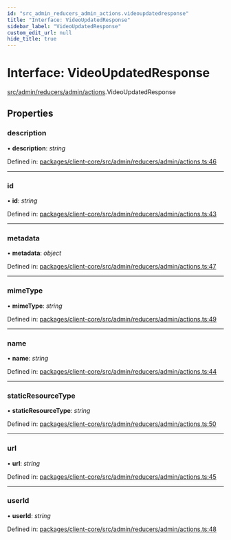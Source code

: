 ```yaml
---
id: "src_admin_reducers_admin_actions.videoupdatedresponse"
title: "Interface: VideoUpdatedResponse"
sidebar_label: "VideoUpdatedResponse"
custom_edit_url: null
hide_title: true
---
```


# Interface: VideoUpdatedResponse

[src/admin/reducers/admin/actions](../modules/src_admin_reducers_admin_actions.md).VideoUpdatedResponse

## Properties

### description

• **description**: *string*

Defined in: [packages/client-core/src/admin/reducers/admin/actions.ts:46](https://github.com/xr3ngine/xr3ngine/blob/65dfcf39a/packages/client-core/src/admin/reducers/admin/actions.ts#L46)

___

### id

• **id**: *string*

Defined in: [packages/client-core/src/admin/reducers/admin/actions.ts:43](https://github.com/xr3ngine/xr3ngine/blob/65dfcf39a/packages/client-core/src/admin/reducers/admin/actions.ts#L43)

___

### metadata

• **metadata**: *object*

Defined in: [packages/client-core/src/admin/reducers/admin/actions.ts:47](https://github.com/xr3ngine/xr3ngine/blob/65dfcf39a/packages/client-core/src/admin/reducers/admin/actions.ts#L47)

___

### mimeType

• **mimeType**: *string*

Defined in: [packages/client-core/src/admin/reducers/admin/actions.ts:49](https://github.com/xr3ngine/xr3ngine/blob/65dfcf39a/packages/client-core/src/admin/reducers/admin/actions.ts#L49)

___

### name

• **name**: *string*

Defined in: [packages/client-core/src/admin/reducers/admin/actions.ts:44](https://github.com/xr3ngine/xr3ngine/blob/65dfcf39a/packages/client-core/src/admin/reducers/admin/actions.ts#L44)

___

### staticResourceType

• **staticResourceType**: *string*

Defined in: [packages/client-core/src/admin/reducers/admin/actions.ts:50](https://github.com/xr3ngine/xr3ngine/blob/65dfcf39a/packages/client-core/src/admin/reducers/admin/actions.ts#L50)

___

### url

• **url**: *string*

Defined in: [packages/client-core/src/admin/reducers/admin/actions.ts:45](https://github.com/xr3ngine/xr3ngine/blob/65dfcf39a/packages/client-core/src/admin/reducers/admin/actions.ts#L45)

___

### userId

• **userId**: *string*

Defined in: [packages/client-core/src/admin/reducers/admin/actions.ts:48](https://github.com/xr3ngine/xr3ngine/blob/65dfcf39a/packages/client-core/src/admin/reducers/admin/actions.ts#L48)
